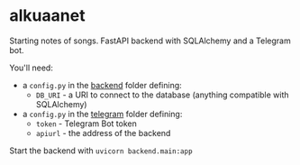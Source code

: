 # alkuaanet

Starting notes of songs. FastAPI backend with SQLAlchemy and a Telegram bot.

You'll need:
* a `config.py` in the [backend](backend) folder defining:
  * `DB_URI` - a URI to connect to the database (anything compatible with SQLAlchemy)
* a `config.py` in the [telegram](telegram) folder defining:
  * `token` - Telegram Bot token
  * `apiurl` - the address of the backend


Start the backend with `uvicorn backend.main:app`
